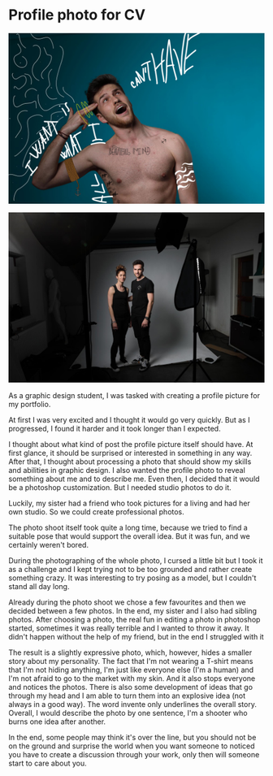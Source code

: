 # Profile photo for CV

![try.jpg.](./try.jpg)

![413A9129.jpg](./413A9129.jpg)


As a graphic design student, I was tasked with creating a profile picture for my portfolio. 

At first I was very excited and I thought it would go very quickly. But as I progressed, I found it harder and it took longer than I expected. 

I thought about what kind of post the profile picture itself should have. At first glance, it should be surprised or interested in something in any way. After that, I thought about processing a photo that should show my skills and abilities in graphic design.
I also wanted the profile photo to reveal something about me and to describe me. Even then, I decided that it would be a photoshop customization. But I needed studio photos to do it.

Luckily, my sister had a friend who took pictures for a living and had her own studio. So we could create professional photos.

The photo shoot itself took quite a long time, because we tried to find a suitable pose that would support the overall idea. But it was fun, and we certainly weren't bored.

During the photographing of the whole photo, I cursed a little bit but I took it as a challenge and I kept trying not to be too grounded and rather create something crazy. It was interesting to try posing as a model, but I couldn't stand all day long. 

Already during the photo shoot we chose a few favourites and then we decided between a few photos. In the end, my sister and I also had sibling photos. 
After choosing a photo, the real fun in editing a photo in photoshop started, sometimes it was really terrible and I wanted to throw it away. It didn't happen without the help of my friend, but in the end I struggled with it


The result is a slightly expressive photo, which, however, hides a smaller story about my personality. The fact that I'm not wearing a T-shirt means that I'm not hiding anything, I'm just like everyone else (I'm a human) and I'm not afraid to go to the market with my skin. And it also stops everyone and notices the photos. There is also some development of ideas that go through my head and I am able to turn them into an explosive idea (not always in a good way).
The word invente only underlines the overall story. Overall, I would describe the photo by one sentence, I'm a shooter who burns one idea after another.

In the end, some people may think it's over the line, but you should not be on the ground and surprise the world when you want someone to noticed you have to create a discussion through your work, only then will someone start to care about you.
